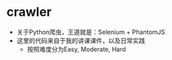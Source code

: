 # crawler
- 关于Python爬虫，王道就是：Selenium + PhantomJS
- 这里的代码来自于我的讲课课件，以及日常实践
  
  - 按照难度分为Easy, Moderate, Hard
